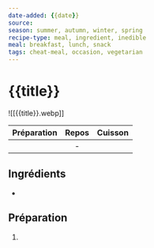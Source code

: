 ```yaml
---
date-added: {{date}}
source: 
season: summer, autumn, winter, spring
recipe-type: meal, ingredient, inedible
meal: breakfast, lunch, snack
tags: cheat-meal, occasion, vegetarian
---
```


# {{title}}

![[{{title}}.webp]]

| Préparation | Repos | Cuisson |
|:-----------:|:-----:|:-------:|
|             |   -   |         |

## Ingrédients

- 

## Préparation

1. 
